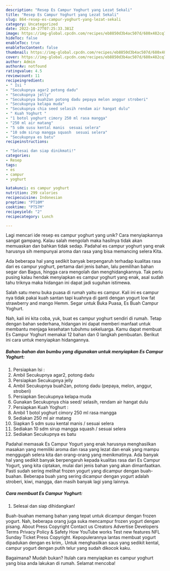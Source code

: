 ```yaml
---
description: "Resep Es Campur Yoghurt yang Lezat Sekali"
title: "Resep Es Campur Yoghurt yang Lezat Sekali"
slug: 864-resep-es-campur-yoghurt-yang-lezat-sekali
category: Uncategorized
date: 2022-10-27T07:25:33.381Z
image: https://img-global.cpcdn.com/recipes/eb8850d3b4ac507d/680x482cq70/es-campur-yoghurt-foto-resep-utama.jpg
hideToc: false
enableToc: true
enableTocContent: false
thumbnail: https://img-global.cpcdn.com/recipes/eb8850d3b4ac507d/680x482cq70/es-campur-yoghurt-foto-resep-utama.jpg
cover: https://img-global.cpcdn.com/recipes/eb8850d3b4ac507d/680x482cq70/es-campur-yoghurt-foto-resep-utama.jpg
author: Admin
authorAv: notfound
ratingvalue: 4.5
reviewcount: 11
recipeingredient:
- " Isi "
- "Secukupnya agar2 potong dadu"
- "Secukupnya jelly"
- "Secukupnya buah2an potong dadu pepaya melon anggur stroberi"
- "Secukupnya kelapa muda"
- "Secukupnya chia seed selasih rendam air hangat dulu"
- " Kuah Yoghurt "
- "1 botol yoghurt cimory 250 ml rasa mangga"
- "250 ml air matang"
- "5 sdm susu kental manis  sesuai selera"
- "10 sdm sirup mangga squash  sesuai selera"
- "Secukupnya es batu"
recipeinstructions:

- "Selesai dan siap dinikmati!"
categories:
- Resep
tags:
- es
- campur
- yoghurt

katakunci: es campur yoghurt 
nutrition: 299 calories
recipecuisine: Indonesian
preptime: "PT10M"
cooktime: "PT57M"
recipeyield: "2"
recipecategory: Lunch

---
```





Lagi mencari ide resep es campur yoghurt yang unik? Cara menyiapkannya sangat gampang. Kalau salah mengolah maka hasilnya tidak akan memuaskan dan bahkan tidak sedap. Padahal es campur yoghurt yang enak harusnya sih mempunyai aroma dan rasa yang bisa memancing selera Kita.





Ada beberapa hal yang sedikit banyak berpengaruh terhadap kualitas rasa dari es campur yoghurt, pertama dari jenis bahan, lalu pemilihan bahan segar dan Bagus, hingga cara mengolah dan menghidangkannya. Tak perlu pusing kalau hendak menyiapkan es campur yoghurt yang enak,      asal sudah tahu triknya maka hidangan ini dapat jadi suguhan istimewa.














Salah satu menu buka puasa di rumah yaitu es campur. Kali ini es campur nya tidak pakai kuah santan tapi kuahnya di ganti dengan yogurt low fat strawberry and mango Hemm. Segar untuk Buka Puasa, Es Buah Campur Yoghurt.






Nah, kali ini kita coba, yuk, buat es campur yoghurt sendiri di rumah. Tetap dengan bahan sederhana, hidangan ini dapat memberi manfaat untuk membantu menjaga kesehatan tubuhmu sekeluarga. Kamu dapat membuat Es Campur Yoghurt memakai 12 bahan dan 0 langkah pembuatan. Berikut ini cara untuk menyiapkan hidangannya.

<!--inarticleads1-->

##### Bahan-bahan dan bumbu yang digunakan untuk menyiapkan Es Campur Yoghurt:

1. Persiapkan  Isi :
1. Ambil Secukupnya agar2, potong dadu
1. Persiapkan Secukupnya jelly
1. Ambil Secukupnya buah2an, potong dadu (pepaya, melon, anggur, stroberi)
1. Persiapkan Secukupnya kelapa muda
1. Gunakan Secukupnya chia seed/ selasih, rendam air hangat dulu
1. Persiapkan  Kuah Yoghurt :
1. Ambil 1 botol yoghurt cimory 250 ml rasa mangga
1. Sediakan 250 ml air matang
1. Siapkan 5 sdm susu kental manis / sesuai selera
1. Sediakan 10 sdm sirup mangga squash / sesuai selera
1. Sediakan Secukupnya es batu


Padahal memasak Es Campur Yogurt yang enak harusnya menghasilkan masakan yang memiliki aroma dan rasa yang lezat dan enak yang mampu menggugah selera kita dan orang-orang yang menikmatinya. Ada banyak hal yang sedikit banyak berpengaruh kepada kualitas rasa dari Es Campur Yogurt, yang kita ciptakan, mulai dari jenis bahan yang akan dimanfaatkan. Pasti sudah sering melihat frozen yogurt yang dicampur dengan buah-buahan. Beberapa buah yang sering dicampur dengan yogurt adalah stroberi, kiwi, mangga, dan masih banyak lagi yang lainnya. 

<!--inarticleads2-->

##### Cara membuat Es Campur Yoghurt:


1. Selesai dan siap dihidangkan!

Buah-buahan memang bahan yang tepat untuk dicampur dengan frozen yogurt. Nah, beberapa orang juga suka mencampur frozen yogurt dengan pisang. About Press Copyright Contact us Creators Advertise Developers Terms Privacy Policy &amp; Safety How YouTube works Test new features NFL Sunday Ticket Press Copyright. Kepopulerannya lantas membuat yogurt dipadukan dengan es krim,. Untuk menghasilkan saus yang sedikit kental, campur yogurt dengan putih telur yang sudah dikocok kaku. 

Bagaimana? Mudah bukan? Itulah cara menyiapkan es campur yoghurt yang bisa anda lakukan di rumah. Selamat mencoba!
